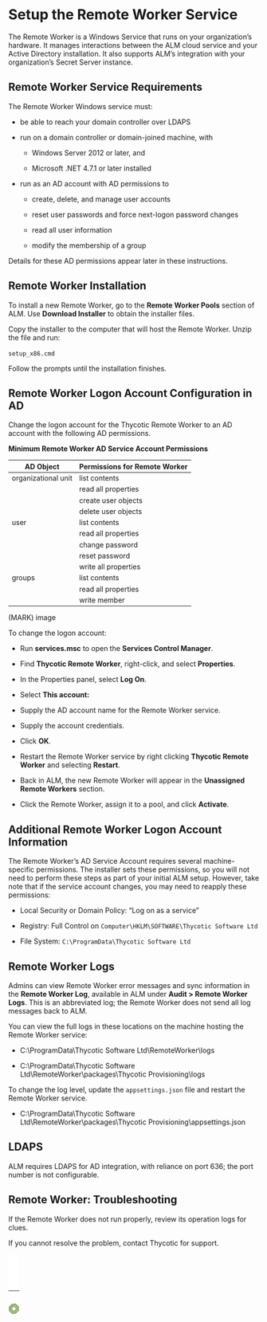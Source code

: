 ﻿[title]: # (Setup the Remote Worker Service)
[tags]: # (Account Lifecycle Manager,ALM,)
[priority]: # (5120)

# Setup the Remote Worker Service

The Remote Worker is a Windows Service that runs on your organization’s hardware. It manages interactions between the ALM cloud service and your Active Directory installation. It also supports ALM’s integration with your organization’s Secret Server instance.

## Remote Worker Service Requirements

The Remote Worker Windows service must:

* be able to reach your domain controller over LDAPS

* run on a domain controller or domain-joined machine, with

  * Windows Server 2012 or later, and

  * Microsoft .NET 4.7.1 or later installed

* run as an AD account with AD permissions to

  * create, delete, and manage user accounts

  * reset user passwords and force next-logon password changes

  * read all user information

  * modify the membership of a group

Details for these AD permissions appear later in these instructions.

## Remote Worker Installation

To install a new Remote Worker, go to the **Remote Worker Pools** section of ALM. Use **Download Installer** to obtain the installer files.

Copy the installer to the computer that will host the Remote Worker. Unzip the file and run:

  `setup_x86.cmd`

Follow the prompts until the installation finishes.

## Remote Worker Logon Account Configuration in AD

Change the logon account for the Thycotic Remote Worker to an AD account with the following AD permissions.

**Minimum Remote Worker AD Service Account Permissions**

| AD Object           | Permissions for Remote Worker |
|---------------------|-------------------------------|
| organizational unit | list contents                 |
|                     | read all properties           |
|                     | create user objects           |
|                     | delete user objects           |
| user                | list contents                 |
|                     | read all properties           |
|                     | change password               |
|                     | reset password                |
|                     | write all properties          |
| groups              | list contents                 |
|                     | read all properties           |
|                     | write member                  |

(MARK) image

To change the logon account:

* Run **services.msc** to open the **Services Control Manager**.

* Find **Thycotic Remote Worker**, right-click, and select **Properties**.

* In the Properties panel, select **Log On**.

* Select **This account:**

* Supply the AD account name for the Remote Worker service.

* Supply the account credentials.

* Click **OK**.

* Restart the Remote Worker service by right clicking **Thycotic Remote Worker** and selecting **Restart**.

* Back in ALM, the new Remote Worker will appear in the **Unassigned Remote Workers** section.

* Click the Remote Worker, assign it to a pool, and click **Activate**.

## Additional Remote Worker Logon Account Information

The Remote Worker’s AD Service Account requires several machine-specific permissions. The installer sets these permissions, so you will not need to perform these steps as part of your initial ALM setup. However, take note that if the service account changes, you may need to reapply these permissions:

* Local Security or Domain Policy: “Log on as a service”

* Registry: Full Control on `Computer\HKLM\SOFTWARE\Thycotic Software Ltd`

* File System: `C:\ProgramData\Thycotic Software Ltd`

## Remote Worker Logs

Admins can view Remote Worker error messages and sync information in the **Remote Worker Log**, available in ALM under **Audit > Remote Worker Logs**. This is an abbreviated log; the Remote Worker does not send all log messages back to ALM.

You can view the full logs in these locations on the machine hosting the Remote Worker service:

* C:\\ProgramData\\Thycotic Software Ltd\\RemoteWorker\\logs

* C:\\ProgramData\\Thycotic Software Ltd\\RemoteWorker\\packages\\Thycotic Provisioning\\logs

To change the log level, update the `appsettings.json` file and restart the Remote Worker service.

* C:\\ProgramData\\Thycotic Software Ltd\\RemoteWorker\\packages\\Thycotic Provisioning\\appsettings.json

## LDAPS

ALM requires LDAPS for AD integration, with reliance on port 636; the port number is not configurable.

## Remote Worker: Troubleshooting

If the Remote Worker does not run properly, review its operation logs for clues.

If you cannot resolve the problem, contact Thycotic for support.

![Article End](../../alm-bug.png)

  

  
